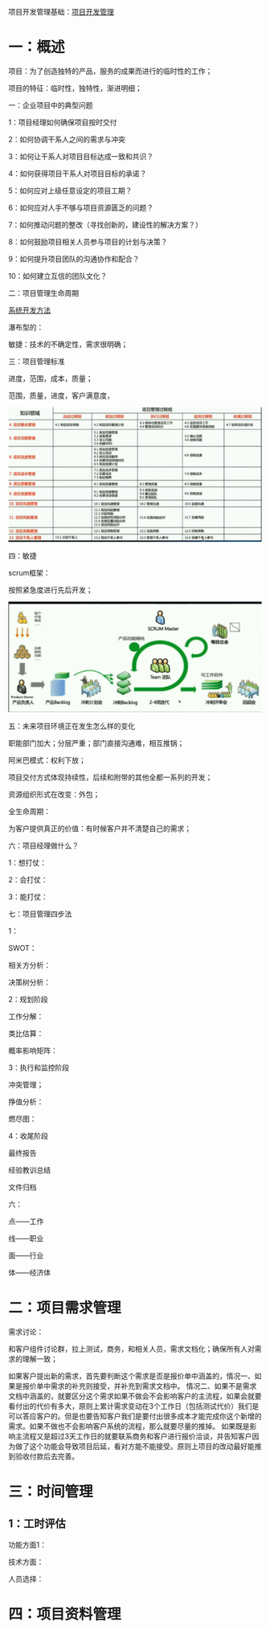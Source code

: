 项目开发管理基础：[项目开发管理](../0.4：软件工程/项目开发管理/项目开发管理.md)

# 一：概述

项目：为了创造独特的产品，服务的成果而进行的临时性的工作；

项目的特征：临时性，独特性，渐进明细；

一：企业项目中的典型问题

1：项目经理如何确保项目按时交付

2：如何协调干系人之间的需求与冲突

3：如何让干系人对项目目标达成一致和共识？

4：如何获得项目干系人对项目目标的承诺？

5：如何应对上级任意设定的项目工期？

6：如何应对人手不够与项目资源匮乏的问题？

7：如何推动问题的整改（寻找创新的，建设性的解决方案？）

8：如何鼓励项目相关人员参与项目的计划与决策？

9：如何提升项目团队的沟通协作和配合？

10：如何建立互信的团队文化？



二：项目管理生命周期

[系统开发方法](../0.4：软件工程/系统开发方法/系统开发方法.md)

瀑布型的：

敏捷：技术的不确定性，需求很明确；

三：项目管理标准

进度，范围，成本，质量；

范围，质量，进度，客户满意度，

![image-20211102201815343](media/image-20211102201815343.png)



四：敏捷

scrum框架：

按照紧急度进行先后开发；

![image-20211104200857139](media/image-20211104200857139.png)



五：未来项目环境正在发生怎么样的变化

职能部门加大；分层严重；部门直接沟通难，相互推锅；

阿米巴模式：权利下放；

项目交付方式体现持续性，后续和附带的其他全都一系列的开发；

资源组织形式在改变：外包；

全生命周期：

为客户提供真正的价值：有时候客户并不清楚自己的需求；

六：项目经理做什么？

1：想打仗：

2：会打仗：

3：能打仗：

七：项目管理四步法

1：

SWOT：

相关方分析：

决策树分析：



2：规划阶段

工作分解：

类比估算：

概率影响矩阵：



3：执行和监控阶段

冲突管理；

挣值分析：

燃尽图：

4：收尾阶段

最终报告

经验教训总结

文件归档



六：

点——工作

线——职业

面——行业

体——经济体







# 二：项目需求管理

需求讨论：

和客户组件讨论群，拉上测试，商务，和相关人员，需求文档化；确保所有人对需求的理解一致；

如果客户提出新的需求，首先要判断这个需求是否是报价单中涵盖的，情况一、如果是报价单中需求的补充则接受，并补充到需求文档中。
情况二、如果不是需求文档中涵盖的，就要区分这个需求如果不做会不会影响客户的主流程，如果会就要看付出的代价有多大，原则上累计需求变动在3个工作日（包括测试代价）我们是可以答应客户的。但是也要告知客户我们是要付出很多成本才能完成你这个新增的需求。如果不做也不会影响客户系统的流程，那么就要尽量的推掉。
如果既是影响主流程又是超过3天工作日的就要联系商务和客户进行报价洽谈，并告知客户因为做了这个功能会导致项目后延，看对方能不能接受。原则上项目的改动最好能推到验收付款后去完善。

# 三：时间管理

## 1：工时评估

功能方面1：

技术方面：

人员选择：



# 四：项目资料管理
